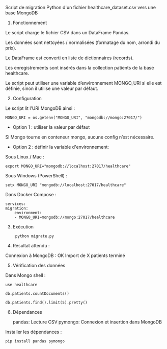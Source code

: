 Script de migration Python d'un fichier healthcare_dataset.csv vers une base MongoDB


1. Fonctionnement
   

Le script charge le fichier CSV dans un DataFrame Pandas.

Les données sont nettoyées / normalisées (formatage du nom, arrondi du prix).

Le DataFrame est converti en liste de dictionnaires (records).

Les enregistrements sont insérés dans la collection patients de la base healthcare.

Le script peut utiliser une variable d’environnement MONGO_URI si elle est définie, sinon il utilise une valeur par défaut.


2. Configuration
   

Le script lit l’URI MongoDB ainsi :

	MONGO_URI = os.getenv("MONGO_URI", "mongodb://mongo:27017/")

- Option 1 : utiliser la valeur par défaut

Si Mongo tourne en conteneur mongo, aucune config n’est nécessaire.

- Option 2 : définir la variable d'environnement:
	
Sous Linux / Mac :

	export MONGO_URI="mongodb://localhost:27017/healthcare"

Sous Windows (PowerShell) :

	setx MONGO_URI "mongodb://localhost:27017/healthcare"

Dans Docker Compose :

	services:
  	migration:
    	environment:
      	- MONGO_URI=mongodb://mongo:27017/healthcare


3. Exécution


		python migrate.py


4. Résultat attendu :


Connexion à MongoDB : OK
Import de X patients terminé 


5. Vérification des données


Dans Mongo shell :

	use healthcare
	
	db.patients.countDocuments()

	db.patients.find().limit(5).pretty()


6. Dépendances

	
	pandas:	  Lecture CSV
	pymongo:	Connexion et insertion dans MongoDB

Installer les dépendances :

	pip install pandas pymongo
	
